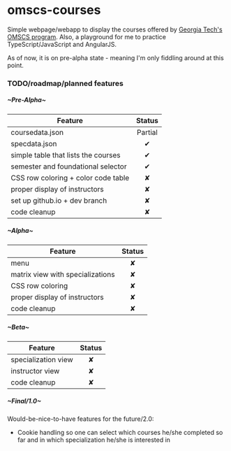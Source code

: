 ﻿# omscs-courses

Simple webpage/webapp to display the courses offered by [Georgia Tech's OMSCS program](http://www.omscs.gatech.edu). Also, a playground for me to practice TypeScript/JavaScript and AngularJS.

As of now, it is on pre-alpha state - meaning I'm only fiddling around at this point.

### TODO/roadmap/planned features

##### ~Pre-Alpha~

| Feature  |    Status     | 
|----------|:-------------:|
| coursedata.json 				|  Partial | 
| specdata.json 				|    ✔   | 
| simple table that lists the courses | ✔ | 
| semester and foundational selector |    ✔   | 
| CSS row coloring + color code table 	|    ✘   | 
| proper display of instructors |    ✘   | 
| set up github.io + dev branch	|    ✘   |
| code cleanup					|    ✘   | 

##### ~Alpha~

| Feature  |    Status     | 
|----------|:-------------:|
| menu				|    ✘   | 
| matrix view with specializations 	|    ✘   | 
| CSS row coloring 	|    ✘   | 
| proper display of instructors |    ✘   | 
| code cleanup		|    ✘   | 

##### ~Beta~

| Feature  |    Status     | 
|----------|:-------------:|
| specialization view	|    ✘   | 
| instructor view	 	|    ✘   | 
| code cleanup			|    ✘   | 

##### ~Final/1.0~

Would-be-nice-to-have features for the future/2.0:

* Cookie handling so one can select which courses he/she completed so far and in which specialization he/she is interested in